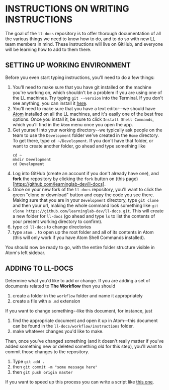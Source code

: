 # INSTRUCTIONS ON WRITING INSTRUCTIONS

The goal of the `ll-docs` repository is to offer thorough documentation of all the various things we need to know how to do, and to do so with new LL team members in mind.  These instructions will live on GitHub, and everyone will be learning how to add to them there.

## SETTING UP WORKING ENVIRONMENT

Before you even start typing instructions, you'll need to do a few things:
1. You'll need to make sure that you have git installed on the machine you're working on, which shouldn't be a problem if you are using one of the LL machines.  Try typing `git --version` into the Terminal.  If you don't see anything, you can install it [here](https://git-scm.com/download/mac).
2. You'll need to make sure that you have a text editor--we should have [Atom](https://atom.io/) installed on all the LL machines, and it's easily one of the best free options. Once you install it, be sure to click `Install Shell Commands`, which you'll find in the `Atom` menu once you open the app.
3. Get yourself into your working directory--we typically ask people on the team to use the `Development` folder we've created in the `Home` directory.  To get there, type `cd ~/Development`.  If you don't have that folder, or want to create another folder, go ahead and type something like
    ```
    cd ~
    mkdir Development
    cd Development
    ```
4. Log into GitHub (create an account if you don't already have one), and **fork** the repository by clicking the `fork` button on (this page)[https://github.com/learninglab-dev/ll-docs].  
5. Once on your new fork of the `ll-docs` repository, you'll want to click the green "clone or download" button and copy the code you see there. Making sure that you are in your `Development` directory, type `git clone` and then your url, making the whole command look something like `git clone https://github.com/learninglab-dev/ll-docs.git`.  This will create a new folder for `ll-docs` (go ahead and type `ls` to list the contents of your present working directory to confirm).
6. type `cd ll-docs` to change directories
7. type `atom .` to open up the root folder and all of its contents in Atom (this will only work if you have Atom Shell Commands installed).

You should now be ready to go, with the entire folder structure visible in Atom's left sidebar.

## ADDING TO LL-DOCS

Determine what you'd like to add or change. If you are adding a set of documents related to **The Workflow** then you should

1. create a folder in the `workflow` folder and name it appropriately
2. create a file with a `.md` extension

If you want to change something--like this document, for instance, just

1. find the appropriate document and open it up in Atom--this document can be found in the `ll-docs/workflow/instructions` folder.
2. make whatever changes you'd like to make.

Then, once you've changed something (and it doesn't really matter if you've added something new or deleted something old for this step), you'll want to commit those changes to the repository.

1. Type `git add .`
2. then `git commit -m "some message here"`
3. then `git push origin master`

If you want to speed up this process you can write a script like [this one](https://github.com/learninglab-dev/thescripts/blob/master/ex/sgit).
